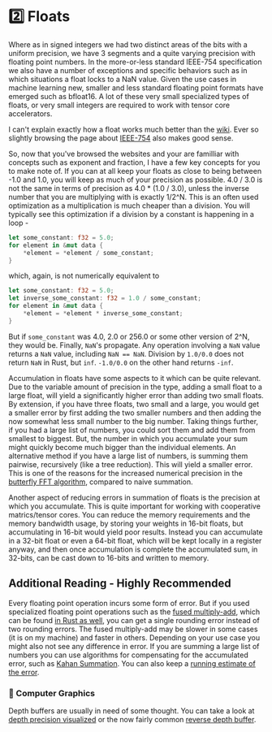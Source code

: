 # 2️⃣ Floats
Where as in signed integers we had two distinct areas of the bits with a uniform precision, we
have 3 segments and a quite varying precision with floating point numbers. In the more-or-less standard
IEEE-754 specification we also have a number of exceptions and specific behaviors such as in which situations
a float locks to a NaN value. Given the use cases in machine learning new, smaller and less standard floating point
formats have emerged such as bfloat16. A lot of these very small specialized types of floats, or very small integers
are required to work with tensor core accelerators.

I can't explain exactly how a float works much better than the
[wiki][7]. Ever so slightly browsing the page about [IEEE-754][8] also makes good sense.

So, now that you've browsed the websites and your are familliar with concepts such as exponent and fraction, I
have a few key concepts for you to make note of. If you can at all keep your floats as close to being between
-1.0 and 1.0, you will keep as much of your precision as possible. 4.0 / 3.0 is not the same in terms of precision
as 4.0 * (1.0 / 3.0), unless the inverse number that you are multiplying with is exactly 1/2^N. This is an often
used optimization as a multiplication is much cheaper than a division. You will typically see this optimization
if a division by a constant is happening in a loop -

```rust
let some_constant: f32 = 5.0;
for element in &mut data {
    *element = *element / some_constant;
}

```

which, again, is not numerically equivalent to

```rust
let some_constant: f32 = 5.0;
let inverse_some_constant: f32 = 1.0 / some_constant;
for element in &mut data {
    *element = *element * inverse_some_constant;
}

```

But if ```some_constant``` was 4.0, 2.0 or 256.0 or some other version of 2^N, they would be.
Finally, ```NaN```'s propagate.
Any operation involving a ```NaN``` value returns a ```NaN``` value, including ```NaN == NaN```.
Division by ```1.0/0.0``` does not return ```NaN``` in Rust, but ```inf```. ```-1.0/0.0```
on the other hand returns ```-inf```.

Accumulation in floats have some aspects to it which can be quite relevant.
Due to the variable amount of precision in the type, adding a small float to a large float, will
yield a significantly higher error than adding two small floats. By extension, if you have three
floats, two small and a large, you would get a smaller error by first adding the two smaller
numbers and then adding the now somewhat less small number to the big number. Taking things
further, if you had a large list of numbers, you could sort them and add them from smallest to
biggest. But, the number in which you accumulate your sum might quickly become much bigger than
the individual elements. An alternative method if you have a large list
of numbers, is summing them pairwise, recursively (like a tree reduction). This will yield a
smaller error. This is one of the reasons for the increased numerical precision in the
[butterfly FFT algorithm][0], compared to naive summation.

Another aspect of reducing errors in summation of floats is the precision at which you accumulate.
This is quite important for working with cooperative matrics/tensor cores. You can reduce the memory
requirements and the memory bandwidth usage, by storing your weights in 16-bit floats, but
accumulating in 16-bit would yield poor results. Instead you can accumulate in a 32-bit float or even
a 64-bit float, which will be kept locally in a register anyway, and then once accumulation is
complete the accumulated sum, in 32-bits, can be cast down to 16-bits and written to memory.

## Additional Reading - Highly Recommended
Every floating point operation incurs some form of error. But if you used specialized floating point operations
such as the [fused multiply-add][1], which can be found [in Rust as well][2], you can get a
single rounding error instead of two rounding errors. The fused multiply-add may be slower in some cases (it is
on my machine) and faster in others. Depending on your use case you might also not see any difference in error. If
you are summing a large list of numbers you can use algorithms for compensating for the accumulated error, such as
[Kahan Summation][3]. You can also keep a [running estimate of the error][4].

### 🧬 Computer Graphics
Depth buffers are usually in need of some thought. You can take a look at
[depth precision visualized][5] or the now fairly common [reverse depth buffer][6].

[0]: https://en.wikipedia.org/wiki/Fast_Fourier_transform#Accuracy
[1]: https://en.wikipedia.org/wiki/Multiply%E2%80%93accumulate_operation
[2]: https://doc.rust-lang.org/std/primitive.f32.html#method.mul_add
[3]: https://en.wikipedia.org/wiki/Kahan_summation_algorithm
[4]: https://pbr-book.org/3ed-2018/Shapes/Managing_Rounding_Error
[5]: https://developer.nvidia.com/content/depth-precision-visualized
[6]: https://www.danielecarbone.com/reverse-depth-buffer-in-opengl/
[7]: https://en.wikipedia.org/wiki/Floating-point_arithmetic
[8]: https://en.wikipedia.org/wiki/IEEE_754
